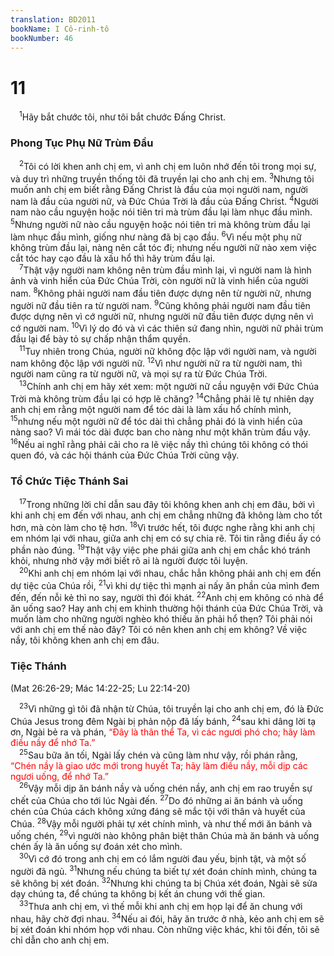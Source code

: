 ```yaml
---
translation: BD2011
bookName: I Cô-rinh-tô 
bookNumber: 46
---
```


<div class="title"><h1>11</h1></div>
<span class="verse 1co_11_1"> <sup>1</sup>Hãy bắt chước tôi, như tôi bắt chước Ðấng Christ.<br/></span>
<div class="title"><h3>Phong Tục Phụ Nữ Trùm Ðầu</h3></div>
<span class="verse 1co_11_2"> <sup>2</sup>Tôi có lời khen anh chị em, vì anh chị em luôn nhớ đến tôi trong mọi sự, và duy trì những truyền thống tôi đã truyền lại cho anh chị em. </span>
<span class="verse 1co_11_3"><sup>3</sup>Nhưng tôi muốn anh chị em biết rằng Ðấng Christ là đầu của mọi người nam, người nam là đầu của người nữ, và Ðức Chúa Trời là đầu của Ðấng Christ. </span>
<span class="verse 1co_11_4"><sup>4</sup>Người nam nào cầu nguyện hoặc nói tiên tri mà trùm đầu lại làm nhục đầu mình. </span>
<span class="verse 1co_11_5"><sup>5</sup>Nhưng người nữ nào cầu nguyện hoặc nói tiên tri mà không trùm đầu lại làm nhục đầu mình, giống như nàng đã bị cạo đầu. </span>
<span class="verse 1co_11_6"><sup>6</sup>Vì nếu một phụ nữ không trùm đầu lại, nàng nên cắt tóc đi; nhưng nếu người nữ nào xem việc cắt tóc hay cạo đầu là xấu hổ thì hãy trùm đầu lại.<br/></span>
<span class="verse 1co_11_7"> <sup>7</sup>Thật vậy người nam không nên trùm đầu mình lại, vì người nam là hình ảnh và vinh hiển của Ðức Chúa Trời, còn người nữ là vinh hiển của người nam. </span>
<span class="verse 1co_11_8"><sup>8</sup>Không phải người nam đầu tiên được dựng nên từ người nữ, nhưng người nữ đầu tiên ra từ người nam. </span>
<span class="verse 1co_11_9"><sup>9</sup>Cũng không phải người nam đầu tiên được dựng nên vì cớ người nữ, nhưng người nữ đầu tiên được dựng nên vì cớ người nam. </span>
<span class="verse 1co_11_10"><sup>10</sup>Vì lý do đó và vì các thiên sứ đang nhìn, người nữ phải trùm đầu lại để bày tỏ sự chấp nhận thẩm quyền.<br/></span>
<span class="verse 1co_11_11"> <sup>11</sup>Tuy nhiên trong Chúa, người nữ không độc lập với người nam, và người nam không độc lập với người nữ. </span>
<span class="verse 1co_11_12"><sup>12</sup>Vì như người nữ ra từ người nam, thì người nam cũng ra từ người nữ, và mọi sự ra từ Ðức Chúa Trời.<br/></span>
<span class="verse 1co_11_13"> <sup>13</sup>Chính anh chị em hãy xét xem: một người nữ cầu nguyện với Ðức Chúa Trời mà không trùm đầu lại có hợp lẽ chăng? </span>
<span class="verse 1co_11_14"><sup>14</sup>Chẳng phải lẽ tự nhiên dạy anh chị em rằng một người nam để tóc dài là làm xấu hổ chính mình, </span>
<span class="verse 1co_11_15"><sup>15</sup>nhưng nếu một người nữ để tóc dài thì chẳng phải đó là vinh hiển của nàng sao? Vì mái tóc dài được ban cho nàng như một khăn trùm đầu vậy. </span>
<span class="verse 1co_11_16"><sup>16</sup>Nếu ai nghĩ rằng phải cãi cho ra lẽ việc nầy thì chúng tôi không có thói quen đó, và các hội thánh của Ðức Chúa Trời cũng vậy.<br/></span>
<div class="title"><h3>Tổ Chức Tiệc Thánh Sai</h3></div>
<span class="verse 1co_11_17"> <sup>17</sup>Trong những lời chỉ dẫn sau đây tôi không khen anh chị em đâu, bởi vì khi anh chị em đến với nhau, anh chị em chẳng những đã không làm cho tốt hơn, mà còn làm cho tệ hơn. </span>
<span class="verse 1co_11_18"><sup>18</sup>Vì trước hết, tôi được nghe rằng khi anh chị em nhóm lại với nhau, giữa anh chị em có sự chia rẽ. Tôi tin rằng điều ấy có phần nào đúng. </span>
<span class="verse 1co_11_19"><sup>19</sup>Thật vậy việc phe phái giữa anh chị em chắc khó tránh khỏi, nhưng nhờ vậy mới biết rõ ai là người được tôi luyện.<br/></span>
<span class="verse 1co_11_20"> <sup>20</sup>Khi anh chị em nhóm lại với nhau, chắc hẳn không phải anh chị em đến dự tiệc của Chúa rồi, </span>
<span class="verse 1co_11_21"><sup>21</sup>vì khi dự tiệc thì mạnh ai nấy ăn phần của mình đem đến, đến nỗi kẻ thì no say, người thì đói khát. </span>
<span class="verse 1co_11_22"><sup>22</sup>Anh chị em không có nhà để ăn uống sao? Hay anh chị em khinh thường hội thánh của Ðức Chúa Trời, và muốn làm cho những người nghèo khó thiếu ăn phải hổ thẹn? Tôi phải nói với anh chị em thế nào đây? Tôi có nên khen anh chị em không? Về việc nầy, tôi không khen anh chị em đâu.<br/></span>
<div class="title"><h3>Tiệc Thánh</h3><p>(Mat 26:26-29; Mác 14:22-25; Lu 22:14-20)</p></div>
<span class="verse 1co_11_23"> <sup>23</sup>Vì những gì tôi đã nhận từ Chúa, tôi truyền lại cho anh chị em, đó là Ðức Chúa Jesus trong đêm Ngài bị phản nộp đã lấy bánh, </span>
<span class="verse 1co_11_24"><sup>24</sup>sau khi dâng lời tạ ơn, Ngài bẻ ra và phán, <font color="red">“Ðây là thân thể Ta, vì các ngươi phó cho; hãy làm điều nầy để nhớ Ta.”</font><br/></span>
<span class="verse 1co_11_25"> <sup>25</sup>Sau bữa ăn tối, Ngài lấy chén và cũng làm như vậy, rồi phán rằng, <font color="red">“Chén nầy là giao ước mới trong huyết Ta; hãy làm điều nầy, mỗi dịp các ngươi uống, để nhớ Ta.”</font><br/></span>
<span class="verse 1co_11_26"> <sup>26</sup>Vậy mỗi dịp ăn bánh nầy và uống chén nầy, anh chị em rao truyền sự chết của Chúa cho tới lúc Ngài đến. </span>
<span class="verse 1co_11_27"><sup>27</sup>Do đó những ai ăn bánh và uống chén của Chúa cách không xứng đáng sẽ mắc tội với thân và huyết của Chúa. </span>
<span class="verse 1co_11_28"><sup>28</sup>Vậy mỗi người phải tự xét chính mình, và như thế mới ăn bánh và uống chén, </span>
<span class="verse 1co_11_29"><sup>29</sup>vì người nào không phân biệt thân Chúa mà ăn bánh và uống chén ấy là ăn uống sự đoán xét cho mình.<br/></span>
<span class="verse 1co_11_30"> <sup>30</sup>Vì cớ đó trong anh chị em có lắm người đau yếu, bịnh tật, và một số người đã ngủ. </span>
<span class="verse 1co_11_31"><sup>31</sup>Nhưng nếu chúng ta biết tự xét đoán chính mình, chúng ta sẽ không bị xét đoán. </span>
<span class="verse 1co_11_32"><sup>32</sup>Nhưng khi chúng ta bị Chúa xét đoán, Ngài sẽ sửa dạy chúng ta, để chúng ta không bị kết án chung với thế gian.<br/></span>
<span class="verse 1co_11_33"> <sup>33</sup>Thưa anh chị em, vì thế mỗi khi anh chị em họp lại để ăn chung với nhau, hãy chờ đợi nhau. </span>
<span class="verse 1co_11_34"><sup>34</sup>Nếu ai đói, hãy ăn trước ở nhà, kẻo anh chị em sẽ bị xét đoán khi nhóm họp với nhau. Còn những việc khác, khi tôi đến, tôi sẽ chỉ dẫn cho anh chị em.<br/></span>
